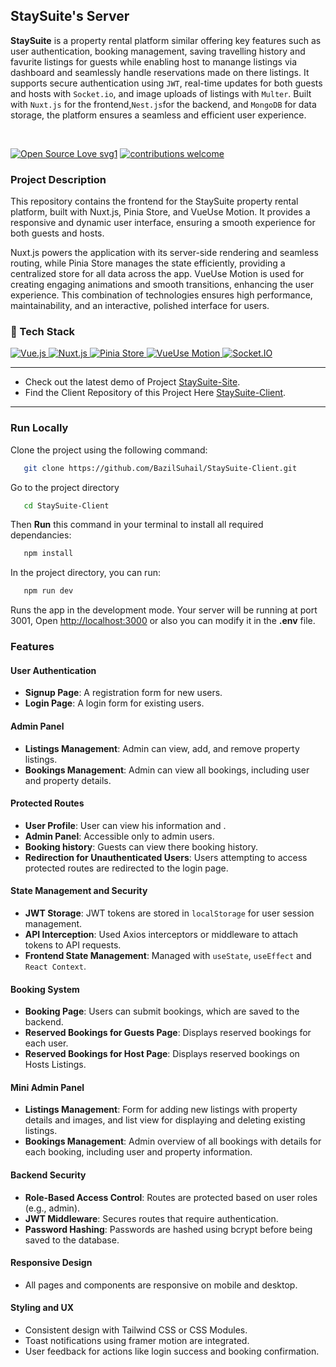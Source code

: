 ## StaySuite's Server
**StaySuite** is a property rental platform similar offering key features such as user authentication, booking management, saving travelling history and favurite listings for guests while enabling  host to manange listings via dashboard and seamlessly handle  reservations made on there listings. It supports secure authentication using `JWT`, real-time updates for both guests and hosts with `Socket.io`, and image uploads of listings with `Multer`. Built with `Nuxt.js` for the frontend,` Nest.js `for the backend, and `MongoDB` for data storage, the platform ensures a seamless and efficient user experience.

</br>

[![Open Source Love svg1](https://badges.frapsoft.com/os/v1/open-source.svg?v=103)](#)
[![contributions welcome](https://img.shields.io/badge/contributions-welcome-brightgreen.svg?style=flat&label=Contributions&colorA=red&colorB=black	)](#)

### Project Description
This repository contains the frontend for the StaySuite property rental platform, built with Nuxt.js, Pinia Store, and VueUse Motion. It provides a responsive and dynamic user interface, ensuring a smooth experience for both guests and hosts.

Nuxt.js powers the application with its server-side rendering and seamless routing, while Pinia Store manages the state efficiently, providing a centralized store for all data across the app. VueUse Motion is used for creating engaging animations and smooth transitions, enhancing the user experience. This combination of technologies ensures high performance, maintainability, and an interactive, polished interface for users.



### 🤖 Tech Stack 
<a href="#"> 
<img alt="Vue.js" src="https://img.shields.io/badge/Vue.js-%234FC08D.svg?&style=for-the-badge&logo=Vue.js&logoColor=white"/>
<img alt="Nuxt.js" src="https://img.shields.io/badge/Nuxt.js-%238BCA4D.svg?&style=for-the-badge&logo=Nuxt.js&logoColor=white"/>

<img alt="Pinia Store" src="https://img.shields.io/badge/Pinia-%232E294D.svg?&style=for-the-badge&logo=Pinia&logoColor=white"/>
<img alt="VueUse Motion" src="https://img.shields.io/badge/VueUse_Motion-%234CAF50.svg?&style=for-the-badge&logo=Vue.js&logoColor=white"/>

<img alt="Socket.IO" src="https://img.shields.io/badge/Socket.IO%20-%23010101.svg?&style=for-the-badge&logo=socket.io&logoColor=white"/>
 </a>

---
- Check out the latest demo of Project [StaySuite-Site](https://collabora8r.vercel.app/). 
- Find the Client Repository of this Project Here [StaySuite-Client](https://github.com/BazilSuhail/StaySuite-Server). 
---

### Run Locally
Clone the project using the following command:
```bash
   git clone https://github.com/BazilSuhail/StaySuite-Client.git
```
Go to the project directory
```bash
   cd StaySuite-Client
```
Then **Run** this command in your terminal to install all required dependancies:
```bash
   npm install
```
In the project directory, you can run:
```bash
   npm run dev
``` 
Runs the app in the development mode. Your server will be running at port 3001, 
Open [http://localhost:3000](http://localhost:3000) or also you can modify it in the **.env** file.

### Features

#### User Authentication
- **Signup Page**: A registration form for new users.
- **Login Page**: A login form for existing users.

#### Admin Panel
- **Listings Management**: Admin can view, add, and remove property listings.
- **Bookings Management**: Admin can view all bookings, including user and property details.

#### Protected Routes
- **User Profile**: User can view his information and .
- **Admin Panel**: Accessible only to admin users.
- **Booking history**: Guests can view there booking history.
- **Redirection for Unauthenticated Users**: Users attempting to access protected routes are redirected to the login page.

#### State Management and Security
- **JWT Storage**: JWT tokens are stored in `localStorage` for user session management.
- **API Interception**: Used Axios interceptors or middleware to attach tokens to API requests.
- **Frontend State Management**: Managed with `useState`, `useEffect` and `React Context`.

#### Booking System
- **Booking Page**: Users can submit bookings, which are saved to the backend.
- **Reserved Bookings for Guests Page**: Displays reserved bookings for each user.
- **Reserved Bookings for Host Page**: Displays reserved bookings on Hosts Listings.

#### Mini Admin Panel
- **Listings Management**: Form for adding new listings with property details and images, and list view for displaying and deleting existing listings.
- **Bookings Management**: Admin overview of all bookings with details for each booking, including user and property information.

#### Backend Security
- **Role-Based Access Control**: Routes are protected based on user roles (e.g., admin).
- **JWT Middleware**: Secures routes that require authentication.
- **Password Hashing**: Passwords are hashed using bcrypt before being saved to the database.

#### Responsive Design
- All pages and components are responsive on mobile and desktop.

#### Styling and UX
- Consistent design with Tailwind CSS or CSS Modules.
- Toast notifications using framer motion are integrated.
- User feedback for actions like login success and booking confirmation.
